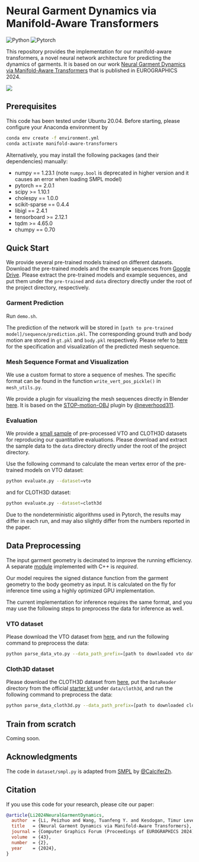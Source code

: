 # Neural Garment Dynamics via Manifold-Aware Transformers

![Python](https://img.shields.io/badge/Python->=3.8-Blue?logo=python)  ![Pytorch](https://img.shields.io/badge/PyTorch->=2.0.1-Red?logo=pytorch)

This repository provides the implementation for our manifold-aware transformers, a novel neural network architecture for predicting the dynamics of garments. It is based on our work [Neural Garment Dynamics via Manifold-Aware Transformers](https://peizhuoli.github.io/manifold-aware-transformers/index.html) that is published in EUROGRAPHICS 2024.

<img src="https://peizhuoli.github.io/manifold-aware-transformers/images/video_teaser_small.gif" slign="center">


## Prerequisites

This code has been tested under Ubuntu 20.04. Before starting, please configure your Anaconda environment by
~~~bash
conda env create -f environment.yml
conda activate manifold-aware-transformers
~~~


Alternatively, you may install the following packages (and their dependencies) manually:

- numpy == 1.23.1 (note `numpy.bool` is deprecated in higher version and it causes an error when loading SMPL model)
- pytorch == 2.0.1
- scipy >= 1.10.1
- cholespy == 1.0.0
- scikit-sparse == 0.4.4
- libigl == 2.4.1
- tensorboard >= 2.12.1
- tqdm >= 4.65.0
- chumpy == 0.70


## Quick Start

We provide several pre-trained models trained on different datasets. Download the pre-trained models and the example sequences from [Google Drive](https://drive.google.com/drive/folders/1tjvFg6ymHUyjxpKmVs_U8ysBhK6ILEA_?usp=share_link). Please extract the pre-trained models and example sequences, and put them under the `pre-trained` and `data` directory directly under the root of the project directory, respectively.

### Garment Prediction

Run `demo.sh`.

The prediction of the network will be stored in `[path to pre-trained model]/sequence/prediction.pkl`. The corresponding ground truth and body motion are stored in `gt.pkl` and `body.pkl` respectively. Please refer to [here](#mesh-sequence-format-and-visualization) for the specification and visualization of the predicted mesh sequence.

### Mesh Sequence Format and Visualization

We use a custom format to store a sequence of meshes. The specific format can be found in the function `write_vert_pos_pickle()` in `mesh_utils.py`.

We provide a plugin for visualizing the mesh sequences directly in Blender [here](https://github.com/PeizhuoLi/STOP-motion-OBJ/). It is based on the [STOP-motion-OBJ](https://github.com/neverhood311/Stop-motion-OBJ) plugin by [@neverhood311](https://github.com/neverhood311).

### Evaluation

We provide a [small sample](https://drive.google.com/drive/folders/1Mp-wmlU3B-J47SoJU9et1-Z1xkt0iLeX?usp=share_link) of pre-processed VTO and CLOTH3D datasets for reproducing our quantitative evaluations. Please download and extract the sample data to the `data` directory directly under the root of the project directory.

Use the following command to calculate the mean vertex error of the pre-trained models on VTO dataset:

~~~bash
python evaluate.py --dataset=vto
~~~

and for CLOTH3D dataset:

~~~bash
python evaluate.py --dataset=cloth3d
~~~

Due to the nondeterministic algorithms used in Pytorch, the results may differ in each run, and may also slightly differ from the numbers reported in the paper.

## Data Preprocessing

The input garment geometry is decimated to improve the running efficiency. A separate [module](https://github.com/PeizhuoLi/mesh_simplifier/) implemented with C++ is *required*. 

Our model requires the signed distance function from the garment geometry to the body geometry as input. It is calculated on the fly for inference time using a highly optimized GPU implementation. 

The current implementation for inference requires the same format, and you may use the following steps to preprocess the data for inference as well.

### VTO dataset

Please download the VTO dataset from [here](https://github.com/isantesteban/vto-dataset), and run the following command to preprocess the data:

~~~bash
python parse_data_vto.py --data_path_prefix=[path to downloaded vto dataset] --save_path=[path to save the preprocessed data]
~~~

### Cloth3D dataset

Please download the CLOTH3D dataset from [here](https://chalearnlap.cvc.uab.cat/dataset/38/description/#), put the `DataReader` directory from the official [starter kit](http://158.109.8.102/CLOTH3D/StarterKit.zip) under `data/cloth3d`, and run the following command to preprocess the data:

~~~bash
python parse_data_cloth3d.py --data_path_prefix=[path to downloaded cloth3d dataset] --save_path=[path to save the preprocessed data]
~~~


## Train from scratch

Coming soon.

## Acknowledgments

The code in `dataset/smpl.py` is adapted from [SMPL](https://github.com/CalciferZh/SMPL) by [@CalciferZh](https://github.com/CalciferZh).


## Citation

If you use this code for your research, please cite our paper:

~~~bibtex
@article{Li2024NeuralGarmentDynamics,
  author  = {Li, Peizhuo and Wang, Tuanfeng Y. and Kesdogan, Timur Levent and Ceylan, Duygu and Sorkine-Hornung, Olga},
  title   = {Neural Garment Dynamics via Manifold-Aware Transformers},
  journal = {Computer Graphics Forum (Proceedings of EUROGRAPHICS 2024)},
  volume  = {43},
  number  = {2},
  year    = {2024},
}
~~~
